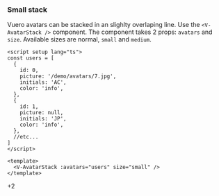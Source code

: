 ### Small stack

Vuero avatars can be stacked in an slighlty overlaping line.
Use the `<V-AvatarStack />` component. The component takes 2 props:
`avatars` and `size`. Available sizes are normal, `small` and `medium`.

<!--code-->

```vue
<script setup lang="ts">
const users = [
  {
    id: 0,
    picture: '/demo/avatars/7.jpg',
    initials: 'AC',
    color: 'info',
  },
  {
    id: 1,
    picture: null,
    initials: 'JP',
    color: 'info',
  },
  //etc...
]
</script>

<template>
  <V-AvatarStack :avatars="users" size="small" />
</template>
```

<!--/code-->

<!--example-->
<div class="avatar-stack">
    <V-Avatar picture="/demo/avatars/7.jpg" size="small" />
    <V-Avatar initials="JO" color="info" size="small" />
    <V-Avatar picture="/demo/avatars/8.jpg" size="small" />
    <V-Avatar picture="/demo/avatars/5.jpg" size="small" />
    <V-Avatar initials="CP" color="success" size="small" />
    <V-Avatar picture="/demo/avatars/5.jpg" size="small" />
    <div class="v-avatar is-small">
        <span class="avatar is-more">
            <span class="inner">
                <span>+2</span>
            </span>
        </span>
    </div>
</div>

<!--/example-->

